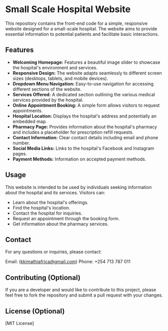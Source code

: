 # Small Scale Hospital Website

This repository contains the front-end code for a simple, responsive website designed for a small-scale hospital. The website aims to provide essential information to potential patients and facilitate basic interactions.

## Features

* **Welcoming Homepage:** Features a beautiful image slider to showcase the hospital's environment and services.
* **Responsive Design:** The website adapts seamlessly to different screen sizes (desktops, tablets, and mobile devices).
* **Dropdown Menu Navigation:** Easy-to-use navigation for accessing different sections of the website.
* **Services Offered:** A dedicated section outlining the various medical services provided by the hospital.
* **Online Appointment Booking:** A simple form allows visitors to request appointments.
* **Hospital Location:** Displays the hospital's address and potentially an embedded map.
* **Pharmacy Page:** Provides information about the hospital's pharmacy and includes a placeholder for prescription refill requests.
* **Contact Information:** Clear contact details including email and phone number.
* **Social Media Links:** Links to the hospital's Facebook and Instagram pages.
* **Payment Methods:** Information on accepted payment methods.


## Usage

This website is intended to be used by individuals seeking information about the hospital and its services. Visitors can:

* Learn about the hospital's offerings.
* Find the hospital's location.
* Contact the hospital for inquiries.
* Request an appointment through the booking form.
* Get information about the pharmacy services.

## Contact

For any questions or inquiries, please contact:

Email: (kkimathiafrica@gmail.com)
Phone: +254 713 787 011

## Contributing (Optional)

If you are a developer and would like to contribute to this project, please feel free to fork the repository and submit a pull request with your changes.

## License (Optional)

[MIT License]